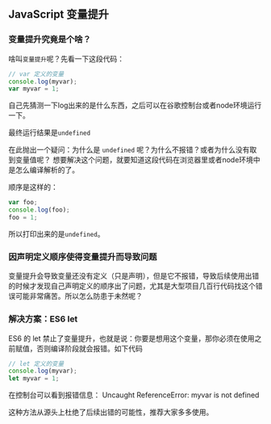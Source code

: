## JavaScript 变量提升

### 变量提升究竟是个啥？
啥叫`变量提升`呢？先看一下这段代码：

``` javascript
// var 定义的变量
console.log(myvar);
var myvar = 1;
```
自己先猜测一下log出来的是什么东西，之后可以在谷歌控制台或者node环境运行一下。

最终运行结果是```undefined```

在此抛出一个疑问：为什么是 ```undefined``` 呢？为什么不报错？或者为什么没有取到变量值呢？
想要解决这个问题，就要知道这段代码在浏览器里或者node环境中是怎么编译解析的了。

顺序是这样的：
``` javascript
var foo;
console.log(foo);
foo = 1;
```
所以打印出来的是```undefined```。

### 因声明定义顺序使得变量提升而导致问题

变量提升会导致变量还没有定义（只是声明），但是它不报错，导致后续使用出错的时候才发现自己声明定义的顺序出了问题，尤其是大型项目几百行代码找这个错误可能非常痛苦。所以怎么防患于未然呢？

### 解决方案：ES6 let

ES6 的 let 禁止了变量提升，也就是说：你要是想用这个变量，那你必须在使用之前赋值，否则编译阶段就会报错。如下代码
``` javascript
// let 定义的变量
console.log(myvar);
let myvar = 1;
```
在控制台可以看到报错信息： Uncaught ReferenceError: myvar is not defined

这种方法从源头上杜绝了后续出错的可能性，推荐大家多多使用。